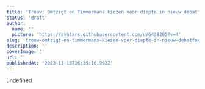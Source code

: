```yaml
---
title: 'Trouw: Omtzigt en Timmermans kiezen voor diepte in nieuw debatformat'
status: 'draft'
author:
  name: ''
  picture: 'https://avatars.githubusercontent.com/u/6438205?v=4'
slug: 'trouw-omtzigt-en-timmermans-kiezen-voor-diepte-in-nieuw-debatformat'
description: ''
coverImage: ''
url: ''
publishedAt: '2023-11-13T16:39:16.992Z'
---
```


undefined